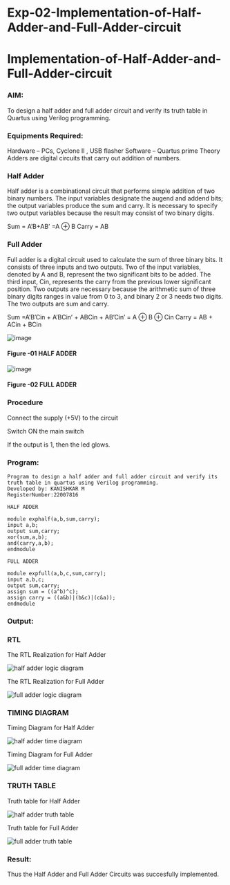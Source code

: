 # Exp-02-Implementation-of-Half-Adder-and-Full-Adder-circuit

# Implementation-of-Half-Adder-and-Full-Adder-circuit
### AIM:
To design a half adder and full adder circuit and verify its truth table in Quartus using Verilog programming.

### Equipments Required:
Hardware – PCs, Cyclone II , USB flasher
Software – Quartus prime
Theory
Adders are digital circuits that carry out addition of numbers.

### Half Adder
Half adder is a combinational circuit that performs simple addition of two binary numbers. The input variables designate the augend and addend bits; the output variables produce the sum and carry. It is necessary to specify two output variables because the result may consist of two binary digits.

Sum = A’B+AB’ =A ⊕ B Carry = AB

### Full Adder
Full adder is a digital circuit used to calculate the sum of three binary bits. It consists of three inputs and two outputs. Two of the input variables, denoted by A and B, represent the two significant bits to be added. The third input, Cin, represents the carry from the previous lower significant position. Two outputs are necessary because the arithmetic sum of three binary digits ranges in value from 0 to 3, and binary 2 or 3 needs two digits. The two outputs are sum and carry.

Sum =A’B’Cin + A’BCin’ + ABCin + AB’Cin’ = A ⊕ B ⊕ Cin Carry = AB + ACin + BCin

 ![image](https://user-images.githubusercontent.com/36288975/163552156-a13e5a56-c638-4110-97d9-8896907c8d25.png)

#### Figure -01 HALF ADDER 


![image](https://user-images.githubusercontent.com/36288975/163552057-b3547877-6d07-45b4-b7e0-bcfebfad9e1d.png)

#### Figure -02 FULL ADDER 

### Procedure

Connect the supply (+5V) to the circuit

Switch ON the main switch

If the output is 1, then the led glows.
### Program:
```
Program to design a half adder and full adder circuit and verify its truth table in quartus using Verilog programming.
Developed by: KANISHKAR M
RegisterNumber:22007816  

HALF ADDER

module exphalf(a,b,sum,carry);
input a,b;
output sum,carry;
xor(sum,a,b);
and(carry,a,b);
endmodule

FULL ADDER

module expfull(a,b,c,sum,carry);
input a,b,c;
output sum,carry;
assign sum = ((a^b)^c);
assign carry = ((a&b)|(b&c)|(c&a));
endmodule
```

### Output:
### RTL
The RTL Realization for Half Adder

![half adder logic diagram](https://user-images.githubusercontent.com/118886772/210480928-404e7637-c50a-4516-9f6f-ec8a85b5f2d1.png)

The RTL Realization for Full Adder

![full adder logic diagram](https://user-images.githubusercontent.com/118886772/210480984-1bc652fa-a627-43db-b04b-7f16d35efd16.png)

### TIMING DIAGRAM

Timing Diagram for Half Adder

![half adder time diagram](https://user-images.githubusercontent.com/118886772/210708684-50b3ab59-b89a-47f2-871d-9ce05a0d8e4c.jpg)

Timing Diagram for Full Adder

![full adder time diagram](https://user-images.githubusercontent.com/118886772/210708629-e68817b2-1040-4e8b-9564-8d49d18282de.jpg)

### TRUTH TABLE
Truth table for Half Adder

![half adder truth table](https://user-images.githubusercontent.com/118886772/210481042-28e7fd02-9300-4d9d-843b-38f7f390faa8.jpg)

Truth table for Full Adder

![full adder truth table](https://user-images.githubusercontent.com/118886772/210481049-33d658b6-d3fd-49c3-b924-7578afb31b3e.jpg)

### Result:
Thus the Half Adder and Full Adder Circuits was succesfully implemented.
